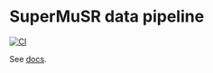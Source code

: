 # SuperMuSR data pipeline

[![CI](https://github.com/DanNixon/supermusr-data-pipeline/actions/workflows/ci.yml/badge.svg)](https://github.com/DanNixon/supermusr-data-pipeline/actions/workflows/ci.yml)

See [docs](./docs).
